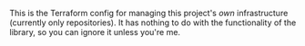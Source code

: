 This is the Terraform config for managing this project's *own* infrastructure
(currently only repositories).
It has nothing to do with the functionality of the library, so you can ignore
it unless you're me.
